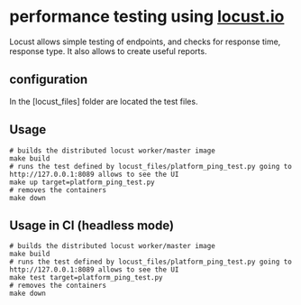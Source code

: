 # performance testing using [locust.io](https://docs.locust.io/en/stable/index.html)

Locust allows simple testing of endpoints, and checks for response time, response type. It also allows to create useful reports.

## configuration

In the [locust_files] folder are located the test files.

## Usage

```console
# builds the distributed locust worker/master image
make build
# runs the test defined by locust_files/platform_ping_test.py going to http://127.0.0.1:8089 allows to see the UI
make up target=platform_ping_test.py
# removes the containers
make down
```

## Usage in CI (headless mode)

```console
# builds the distributed locust worker/master image
make build
# runs the test defined by locust_files/platform_ping_test.py going to http://127.0.0.1:8089 allows to see the UI
make test target=platform_ping_test.py
# removes the containers
make down
```
